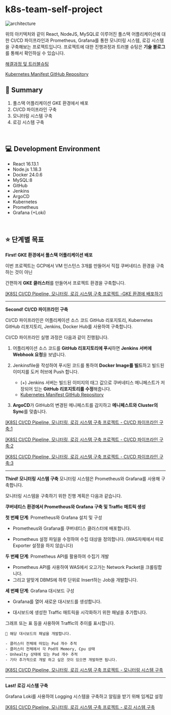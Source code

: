 # k8s-team-self-project

![architecture](https://github.com/moonstar0331/fullstack-app/assets/79830859/6743b464-d4f9-4eb4-8206-9ddf7cbfb365)


위의 아키텍처와 같이 React, NodeJS, MySQL로 이루어진 풀스택 어플리케이션에 대한 CI/CD 파이프라인과 Prometheus, Grafana를 통한 모니터링 시스템, 로깅 시스템을 구축해보는 프로젝트입니다.
프로젝트에 대한 진행과정과 트러블 슈팅은 **기술 블로그**를 통해서 확인하실 수 있습니다.

[해결과정 및 트러블슈팅](https://velog.io/@mdev97/K8S-CICD-Pipeline-%EB%AA%A8%EB%8B%88%ED%84%B0%EB%A7%81-%EB%A1%9C%EA%B9%85-%EC%8B%9C%EC%8A%A4%ED%85%9C-%EA%B5%AC%EC%B6%95-%ED%94%84%EB%A1%9C%EC%A0%9D%ED%8A%B8-%ED%94%84%EB%A1%9C%EC%A0%9D%ED%8A%B8-%EC%86%8C%EA%B0%9C)

[Kubernetes Manifest GitHub Repository](https://github.com/moonstar0331/fullstack-app-k8s-manifest)

## 📝 Summary

1. 풀스택 어플리케이션 GKE 환경에서 배포
2. CI/CD 파이프라인 구축
3. 모니터링 시스템 구축
4. 로깅 시스템 구축

<br>

## 💻 Development Environment
- React 16.13.1
- Node.js 1.18.3
- Docker 24.0.6
- MySQL:8
- GitHub
- Jenkins
- ArgoCD
- Kubernetes
- Prometheus
- Grafana (+Loki)

<br>

## ⭐️ 단계별 목표

**First! GKE 환경에서 풀스택 어플리케이션 배포**

이번 프로젝트는 GCP에서 VM 인스턴스 3개를 만들어서 직접 쿠버네티스 환경을 구축하는 것이 아닌

간편하게 **GKE 클러스터**를 만들어서 프로젝트 환경을 구축합니다.

[[K8S] CI/CD Pipeline, 모니터링, 로깅 시스템 구축 프로젝트 -GKE 환경에 배포하기](https://velog.io/@mdev97/K8S-CICD-Pipeline-%EB%AA%A8%EB%8B%88%ED%84%B0%EB%A7%81-%EB%A1%9C%EA%B9%85-%EC%8B%9C%EC%8A%A4%ED%85%9C-%EA%B5%AC%EC%B6%95-%ED%94%84%EB%A1%9C%EC%A0%9D%ED%8A%B8-GKE-%ED%99%98%EA%B2%BD%EC%97%90-%EB%B0%B0%ED%8F%AC%ED%95%98%EA%B8%B0)

---

**Second! CI/CD 파이프라인 구축**

CI/CD 파이프라인은 어플리케이션 소스 코드 GitHub 리포지토리, Kubernetes GitHub 리포지토리, Jenkins, Docker Hub를 사용하여 구축합니다.

CI/CD 파이프라인 실행 과정은 다음과 같이 진행됩니다.

1. 어플리케이션 소스 코드를 **GitHub 리포지토리에 푸시**하면 **Jenkins 서버에 Webhook 요청**을 보냅니다.

2. Jenkinsfile을 작성하여 푸시된 코드를 통하여 **Docker Image를 빌드**하고 빌드된 이미지를 도커 허브에 Push 합니다.
   
    - (+) Jenkins 서버는 빌드된 이미지의 태그 값으로 쿠버네티스 메니페스트가 저장되어 있는 **GitHub 리포지토리를 수정**해줍니다.
    - [Kubernetes Manifest GitHub Repository](https://github.com/moonstar0331/fullstack-app-k8s-manifest)

3. **ArgoCD**가 GitHub의 변경된 메니페스트를 감지하고 **메니페스트와 Cluster의 Sync**를 맞춥니다.

[[K8S] CI/CD Pipeline, 모니터링, 로깅 시스템 구축 프로젝트 - CI/CD 파이프라인 구축:1](https://velog.io/@mdev97/K8S-CICD-Pipeline-%EB%AA%A8%EB%8B%88%ED%84%B0%EB%A7%81-%EB%A1%9C%EA%B9%85-%EC%8B%9C%EC%8A%A4%ED%85%9C-%EA%B5%AC%EC%B6%95-%ED%94%84%EB%A1%9C%EC%A0%9D%ED%8A%B8-CICD-%ED%8C%8C%EC%9D%B4%ED%94%84%EB%9D%BC%EC%9D%B8-%EA%B5%AC%EC%B6%951)

[[K8S] CI/CD Pipeline, 모니터링, 로깅 시스템 구축 프로젝트 - CI/CD 파이프라인 구축:2](https://velog.io/@mdev97/K8S-CICD-Pipeline-%EB%AA%A8%EB%8B%88%ED%84%B0%EB%A7%81-%EB%A1%9C%EA%B9%85-%EC%8B%9C%EC%8A%A4%ED%85%9C-%EA%B5%AC%EC%B6%95-%ED%94%84%EB%A1%9C%EC%A0%9D%ED%8A%B8-CICD-%ED%8C%8C%EC%9D%B4%ED%94%84%EB%9D%BC%EC%9D%B8-%EA%B5%AC%EC%B6%952)

[[K8S] CI/CD Pipeline, 모니터링, 로깅 시스템 구축 프로젝트 - CI/CD 파이프라인 구축:3](https://velog.io/@mdev97/K8S-CICD-Pipeline-%EB%AA%A8%EB%8B%88%ED%84%B0%EB%A7%81-%EB%A1%9C%EA%B9%85-%EC%8B%9C%EC%8A%A4%ED%85%9C-%EA%B5%AC%EC%B6%95-%ED%94%84%EB%A1%9C%EC%A0%9D%ED%8A%B8-CICD-%ED%8C%8C%EC%9D%B4%ED%94%84%EB%9D%BC%EC%9D%B8-%EA%B5%AC%EC%B6%953)

---

**Third! 모니터링 시스템 구축**
모니터링 시스템은 Prometheus와 Grafana를 사용해 구축합니다.

모니터링 시스템을 구축하기 위한 진행 계획은 다음과 같습니다.

**쿠버네티스 환경에서 Prometheus와 Grafana 구축 및 Traffic 매트릭 생성**

**첫 번째 단계**: Prometheus와 Grafana 설치 및 구성

- Prometheus와 Grafana를 쿠버네티스 클러스터에 배포합니다.

- Prometheus 설정 파일을 수정하여 수집 대상을 정의합니다. (WAS자체에서 따로 Exporter 설정을 하지 않습니다)

**두 번째 단계**: Prometheus API를 활용하여 수집기 개발

- Prometheus API를 사용하여 WAS에서 오고가는 Network Packet을 크롤링합니다.
- 그리고 알맞게 DBMS에 하루 단위로 Insert하는 Job을 개발합니다.

**세 번째 단계**: Grafana 대시보드 구성

- Grafana를 열어 새로운 대시보드를 생성합니다.

- 대시보드에 생성한 Traffic 매트릭을 시각화하기 위한 패널을 추가합니다.

그래프 또는 표 등을 사용하여 Traffic의 추이를 표시합니다.
```
📌 해당 대시보드의 패널을 개발합니다.

- 클러스터 전체에 떠있는 Pod 개수 추적
- 클러스터 전체에서 각 Pod의 Memory, Cpu 상태
- Unhealty 상태에 있는 Pod 개수 추적
- 기타 추가적으로 개발 하고 싶은 것이 있으면 개발하면 됩니다.
```

[[K8S] CI/CD Pipeline, 모니터링, 로깅 시스템 구축 프로젝트 - 모니터링 시스템 구축](https://velog.io/@mdev97/K8S-CICD-Pipeline-%EB%AA%A8%EB%8B%88%ED%84%B0%EB%A7%81-%EB%A1%9C%EA%B9%85-%EC%8B%9C%EC%8A%A4%ED%85%9C-%EA%B5%AC%EC%B6%95-%ED%94%84%EB%A1%9C%EC%A0%9D%ED%8A%B8-%EB%AA%A8%EB%8B%88%ED%84%B0%EB%A7%81-%EC%8B%9C%EC%8A%A4%ED%85%9C-%EA%B5%AC%EC%B6%95)

---

**Last! 로깅 시스템 구축**

Grafana Loki를 사용하여 Logging 시스템을 구축하고 알림을 받기 위해 임계값 설정

[[K8S] CI/CD Pipeline, 모니터링, 로깅 시스템 구축 프로젝트 - 로깅 시스템 구축](https://velog.io/@mdev97/K8S-CICD-Pipeline-%EB%AA%A8%EB%8B%88%ED%84%B0%EB%A7%81-%EB%A1%9C%EA%B9%85-%EC%8B%9C%EC%8A%A4%ED%85%9C-%EA%B5%AC%EC%B6%95-%ED%94%84%EB%A1%9C%EC%A0%9D%ED%8A%B8-%EB%A1%9C%EA%B9%85-%EC%8B%9C%EC%8A%A4%ED%85%9C-%EA%B5%AC%EC%B6%95)
